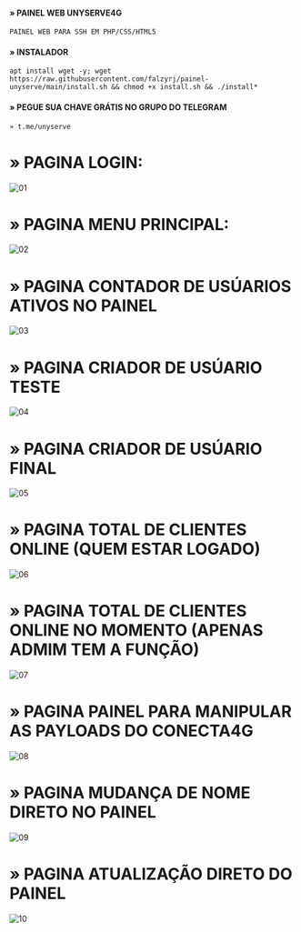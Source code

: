 #### » PAINEL WEB UNYSERVE4G 
``` 
PAINEL WEB PARA SSH EM PHP/CSS/HTML5
```

#### » INSTALADOR
```
apt install wget -y; wget https://raw.githubusercontent.com/falzyrj/painel-unyserve/main/install.sh && chmod +x install.sh && ./install*
```
#### » PEGUE SUA CHAVE GRÁTIS NO GRUPO DO TELEGRAM
```
» t.me/unyserve
```

# » PAGINA LOGIN:
![01](https://raw.githubusercontent.com/falzyrj/img/main/desk1.png)
# » PAGINA MENU PRINCIPAL:
![02](https://raw.githubusercontent.com/falzyrj/img/main/desk2.png)
# » PAGINA CONTADOR DE USÚARIOS ATIVOS NO PAINEL
![03](https://raw.githubusercontent.com/falzyrj/img/main/desk3.png)
# » PAGINA CRIADOR DE USÚARIO TESTE
![04](https://raw.githubusercontent.com/falzyrj/img/main/desk4.png)
# » PAGINA CRIADOR DE USÚARIO FINAL
![05](https://raw.githubusercontent.com/falzyrj/img/main/desk5.png)
# » PAGINA TOTAL DE CLIENTES ONLINE (QUEM ESTAR LOGADO)
![06](https://raw.githubusercontent.com/falzyrj/img/main/desk6.png)
# » PAGINA TOTAL DE CLIENTES ONLINE NO MOMENTO (APENAS ADMIM TEM A FUNÇÃO)
![07](https://raw.githubusercontent.com/falzyrj/img/main/desk7.png)
# » PAGINA PAINEL PARA MANIPULAR AS PAYLOADS DO CONECTA4G
![08](https://raw.githubusercontent.com/falzyrj/img/main/desk8.png)
# » PAGINA MUDANÇA DE NOME DIRETO NO PAINEL
![09](https://raw.githubusercontent.com/falzyrj/img/main/desk9.png)
# » PAGINA ATUALIZAÇÃO DIRETO DO PAINEL
![10](https://raw.githubusercontent.com/falzyrj/img/main/desk10.png)
